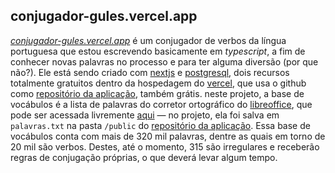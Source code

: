 ## conjugador-gules.vercel.app

_[conjugador-gules.vercel.app](https://conjugador-gules.vercel.app)_ 
é um conjugador de verbos da língua portuguesa que 
estou escrevendo basicamente em _typescript_, a fim de conhecer novas palavras no processo 
e para ter alguma diversão (por que não?).
Ele está sendo criado com [nextjs](https://nextjs.org/) 
e [postgresql](https://www.postgresql.org/), dois recursos totalmente
gratuitos dentro da hospedagem do [vercel](https://vercel.com), que usa o github como 
[repositório da aplicação](https://github.com/renribsilva/conjugador),
também grátis. neste projeto, a base de vocábulos é a lista de palavras do corretor 
ortográfico do [libreoffice](https://pt-br.libreoffice.org/), que pode ser acessada
livremente [aqui](https://cgit.freedesktop.org/libreoffice/dictionaries/plain/pt_BR/pt_BR.dic)
— no projeto, ela foi salva em `palavras.txt` na pasta `/public` do 
[repositório da aplicação](https://github.com/renribsilva/conjugador).
Essa base de vocábulos conta com mais de 320 mil palavras, dentre as quais
em torno de 20 mil são verbos. Destes, até o momento, 315 são irregulares e receberão
regras de conjugação próprias, o que deverá levar algum tempo.